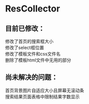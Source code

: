 # ResCollector

## 目前已修改：
修改了首页的搜索框大小<br>
修改了select框位置<br>
修改了模板文件和css文件名<br>
删除了模板html文件中无用的部分<br>
## 尚未解决的问题：
首页背景图片自适应大小且屏幕无滚动条<br>搜索结果页面表格中限制结果字数显示
